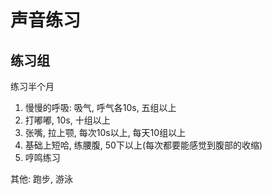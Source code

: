 # 声音练习

## 练习组

练习半个月

1. 慢慢的呼吸: 吸气, 呼气各10s, 五组以上
2. 打嘟嘟, 10s, 十组以上
3. 张嘴, 拉上颚, 每次10s以上, 每天10组以上
4. 基础上短哈, 练腰腹, 50下以上(每次都要能感觉到腹部的收缩)
5. 哼鸣练习

其他: 跑步, 游泳

